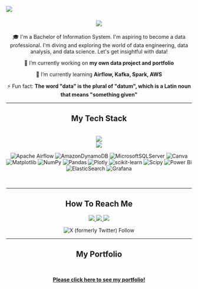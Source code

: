 <img align="left" src="https://visitor-badge.laobi.icu/badge?page_id=MHAkmal.MHAkmal" />

<h1 align="center">
    <img src="https://readme-typing-svg.herokuapp.com/?font=Righteous&color=FDFDFD&size=40&center=true&vCenter=true&width=500&height=70&duration=4000&lines=Hi+There!+👋,+I'm+Akmal!;I'm+From+Indonesia+🇮🇩;Nice+To+Meet+You!+😅" />
</h1>

<div align="center">
  
 🎓 I'm a Bachelor of Information System. I'm aspiring to become a data professional. I'm diving and exploring the world of data engineering, data analysis, and data science. Let's get insightful with data!

 🔭 I’m currently working on **my own data project and portfolio**
 
 🌱 I’m currently learning **Airflow, Kafka, Spark, AWS**

 ⚡ Fun fact: **The word "data" is the plural of "datum", which is a Latin noun that means "something given"**

</div>

 <hr/>
 
<h2 align="center"> My Tech Stack </h2>
<br/>
<div align="center">
    <img src="https://skillicons.dev/icons?i=mysql,postgres,py,vscode,linux,anaconda"  /> <br>
    <img src="https://skillicons.dev/icons?i=github,docker,kafka,aws,gcp,cassandra" /> <br>
  
![Apache Airflow](https://img.shields.io/badge/Apache%20Airflow-017CEE?style=for-the-badge&logo=Apache%20Airflow&logoColor=white) ![AmazonDynamoDB](https://img.shields.io/badge/Amazon%20DynamoDB-4053D6?style=for-the-badge&logo=Amazon%20DynamoDB&logoColor=white) ![MicrosoftSQLServer](https://img.shields.io/badge/Microsoft%20SQL%20Server-CC2927?style=for-the-badge&logo=microsoft%20sql%20server&logoColor=white) ![Canva](https://img.shields.io/badge/Canva-%2300C4CC.svg?style=for-the-badge&logo=Canva&logoColor=white) ![Matplotlib](https://img.shields.io/badge/Matplotlib-%23ffffff.svg?style=for-the-badge&logo=Matplotlib&logoColor=black) ![NumPy](https://img.shields.io/badge/numpy-%23013243.svg?style=for-the-badge&logo=numpy&logoColor=white) ![Pandas](https://img.shields.io/badge/pandas-%23150458.svg?style=for-the-badge&logo=pandas&logoColor=white) ![Plotly](https://img.shields.io/badge/Plotly-%233F4F75.svg?style=for-the-badge&logo=plotly&logoColor=white) ![scikit-learn](https://img.shields.io/badge/scikit--learn-%23F7931E.svg?style=for-the-badge&logo=scikit-learn&logoColor=white) ![Scipy](https://img.shields.io/badge/SciPy-%230C55A5.svg?style=for-the-badge&logo=scipy&logoColor=%white) ![Power Bi](https://img.shields.io/badge/power_bi-F2C811?style=for-the-badge&logo=powerbi&logoColor=black) ![ElasticSearch](https://img.shields.io/badge/-ElasticSearch-005571?style=for-the-badge&logo=elasticsearch) ![Grafana](https://img.shields.io/badge/grafana-%23F46800.svg?style=for-the-badge&logo=grafana&logoColor=white)
</div>



<br/>
<hr/>

<h2 align="center">  How To Reach Me  </h2>

<div align="center"> 
  <a href="mailto:mhibaturakmal@gmail.com" target="_blank">
    <img src="https://img.shields.io/badge/Gmail-333333?style=for-the-badge&logo=gmail&logoColor=red" target="_blank" />
  </a>
  <a href="https://linkedin.com/mhakmal" target="_blank">
    <img src="https://img.shields.io/badge/LinkedIn-0077B5?style=for-the-badge&logo=linkedin&logoColor=white" target="_blank" />
  </a>             
  <a href="https://linkedin.com/mhakmal" target="_blank">
    <img src="[https://img.shields.io/twitter/follow/:akmal621" target="_blank" />
  </a> 
    
  ![X (formerly Twitter) Follow](https://img.shields.io/twitter/follow/akmal621)
</div>

<hr/>

<div align="center">
  <h2> My Portfolio</h2></h2>
  <br>
  
[**Please click here to see my portfolio!**](https://github.com)

